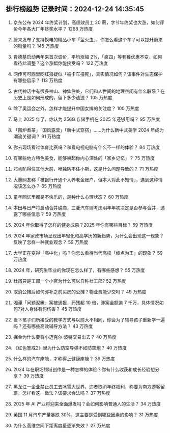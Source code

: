 
## 排行榜趋势 记录时间：2024-12-24 14:35:45
  
  1. 京东公布 2024 年终奖计划，高绩效员工 20 薪，字节年终奖也大涨，如何评价今年各大厂年终奖水平？ 1268 万热度
    
  2. 蔚来发布了支持换电的精品小车「萤火虫」，你怎么看这个车？可以提升蔚来的销量吗？ 145 万热度
    
  3. 肯德基启动两年来首次调价，平均涨幅 2%，「疯四」等套餐优惠不变，如何看待此调整？这个涨幅你能接受吗？ 122 万热度
    
  4. 网传可可西里网红狼疑似「被卡车撞死」，真实情况如何？该事件对生态保护有哪些启示？ 113 万热度
    
  5. 古代神话中有很多神山、神仙住处，它们和人世间的地理空间有什么联系？在历史上是如何形成的，留下多少遗迹？ 105 万热度
    
  6. 除了奥运会之外，怎样才能提升中国女排的关注度？ 100 万热度
    
  7. 马上 2025 年了，你认为 256G 存储手机在 2025 年还够用吗？ 95 万热度
    
  8. 「围炉煮茶」「国风露营」「新中式穿搭」……为什么新中式美学 2024 年成为潮流关键词？ 91 万热度
    
  9. 你去现场看过体育比赛吗？和看电视电脑有什么不一样的体验？ 84 万热度
    
  10. 有哪些地方特色美食，能够唤起你内心深处的「家乡记忆」？ 75 万热度
    
  11. 邓肯防得住其他大前，唯独防不住小斯，这是什么问题导致的？ 71 万热度
    
  12. 大量网友称「被银行开通个人养老金账户，但本人对此不知情」，遇到这种情况该怎么办？ 65 万热度
    
  13. 童年回忆里都是不快乐的，是种什么心理状态？ 60 万热度
    
  14. 本田与日产将启动合并磋商，三菱汽车则考虑明年年初决定是否参与合并，透露了哪些信息？ 59 万热度
    
  15. 2024 年你取得了怎样的健身成果？2025 年你有哪些目标？ 59 万热度
    
  16. 2024 年家政市场呈现出年轻化和高学历的新趋势，为什么会出现这一现象？反映了怎样一种就业观念？ 59 万热度
    
  17. 大学正在变得「高中化」吗？你怎么看待当代高校「绩点为王」的现象？ 59 万热度
    
  18. 2024 年，研究生毕业的你现在怎么样了，有哪些感想？ 55 万热度
    
  19. 杜甫只是工部一个小官为什么可以自称杜工部? 52 万热度
    
  20. 取消公摊后如何弥补之前买房的公摊？物业费能少交吗？ 49 万热度
    
  21. 湘潭「问题泥鳅」案被通报，药残超 10 倍，涉案金额逾 7 千万，具体情况如何?对人身体有何伤害？ 45 万热度
    
  22. 当下孩子们所接受的教学方式与以前大不相同，你会为了辅导孩子重新学一遍吗？还有哪些高效辅导方法？ 43 万热度
    
  23. 掘金为什么要将小迈克尔·波特交易出去？ 40 万热度
    
  24. 《红色警戒2》里为什么防空导弹不如防空炮？ 40 万热度
    
  25. 什么样的汽车座舱，才称得上健康座舱？ 39 万热度
    
  26. 2024 年在职场领域创作是一种怎样的体验？你有什么收获和成长经验想分享？ 39 万热度
    
  27. 黑龙江一企业禁止员工去冰雪大世界，违者取消年终福利，称要为南方游客留票，怎样看这一做法？该要求合法吗？ 37 万热度
    
  28. 2025 年 AI 产业将迎来全面爆发吗？会如何影响普通人的生活？ 34 万热度
    
  29. 英国 11 月汽车产量暴跌 30%，这主要是受到哪些因素的影响？ 31 万热度
    
  30. 为什么高维空间下距离度量逐渐失效？ 27 万热度
    